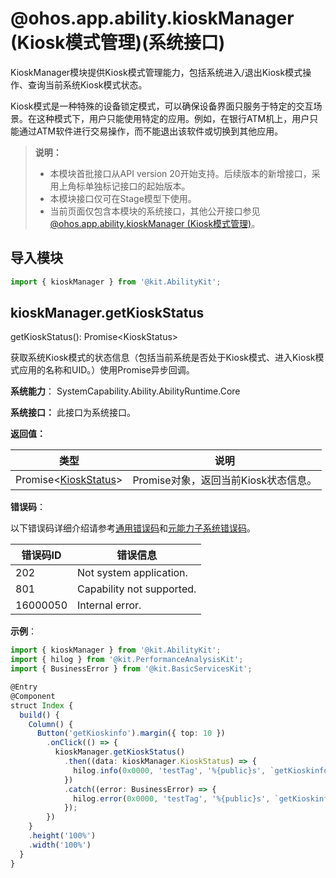 # @ohos.app.ability.kioskManager (Kiosk模式管理)(系统接口)
<!--Kit: Ability Kit-->
<!--Subsystem: Ability-->
<!--Owner: @zhu-feimo-->
<!--Designer: @ccllee1-->
<!--Tester: @lixueqing513-->
<!--Adviser: @huipeizi-->

KioskManager模块提供Kiosk模式管理能力，包括系统进入/退出Kiosk模式操作、查询当前系统Kiosk模式状态。

Kiosk模式是一种特殊的设备锁定模式，可以确保设备界面只服务于特定的交互场景。在这种模式下，用户只能使用特定的应用。例如，在银行ATM机上，用户只能通过ATM软件进行交易操作，而不能退出该软件或切换到其他应用。

> **说明：**
>
> - 本模块首批接口从API version 20开始支持。后续版本的新增接口，采用上角标单独标记接口的起始版本。
> - 本模块接口仅可在Stage模型下使用。
> - 当前页面仅包含本模块的系统接口，其他公开接口参见[@ohos.app.ability.kioskManager (Kiosk模式管理)](js-apis-app-ability-kioskManager.md)。

## 导入模块

```ts
import { kioskManager } from '@kit.AbilityKit';
```

## kioskManager.getKioskStatus

getKioskStatus(): Promise&lt;KioskStatus&gt;

获取系统Kiosk模式的状态信息（包括当前系统是否处于Kiosk模式、进入Kiosk模式应用的名称和UID。）使用Promise异步回调。

**系统能力**： SystemCapability.Ability.AbilityRuntime.Core

**系统接口：** 此接口为系统接口。

**返回值：**

| 类型 | 说明 |
|------|------|
| Promise&lt;[KioskStatus](./js-apis-app-ability-kioskManager.md#kioskstatus20)&gt; | Promise对象，返回当前Kiosk状态信息。 |

**错误码**：

以下错误码详细介绍请参考[通用错误码](../errorcode-universal.md)和[元能力子系统错误码](errorcode-ability.md)。

| 错误码ID | 错误信息 |
|---------|---------|
| 202 | Not system application. |
| 801 | Capability not supported. |
| 16000050 | Internal error. |

**示例**：

```ts
import { kioskManager } from '@kit.AbilityKit';
import { hilog } from '@kit.PerformanceAnalysisKit';
import { BusinessError } from '@kit.BasicServicesKit';

@Entry
@Component
struct Index {
  build() {
    Column() {
      Button('getKioskinfo').margin({ top: 10 })
        .onClick(() => {
          kioskManager.getKioskStatus()
            .then((data: kioskManager.KioskStatus) => {
              hilog.info(0x0000, 'testTag', '%{public}s', `getKioskinfo success: ${JSON.stringify(data)}`);
            })
            .catch((error: BusinessError) => {
              hilog.error(0x0000, 'testTag', '%{public}s', `getKioskinfo failed:${JSON.stringify(error)}`);
            });
        })
    }
    .height('100%')
    .width('100%')
  }
}
```
